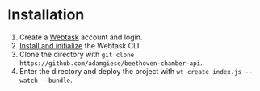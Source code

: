 # Installation

1. Create a [Webtask](https://webtask.io/) account and login.
1. [Install and initialize](https://webtask.io/cli) the Webtask CLI.
1. Clone the directory with `git clone https://github.com/adamgiese/beethoven-chamber-api`.
1. Enter the directory and deploy the project with `wt create index.js --watch --bundle`.
